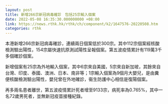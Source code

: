 ```yaml
---
layout: post
title: 新增266宗新冠病毒確診　包括25宗輸入個案
date: 2022-05-08 16:35:30.000000000 +08:00
link: https://news.rthk.hk/rthk/ch/component/k2/1647576-20220508.htm
categories: rthk
---
```


本港新增266宗新冠病毒確診，連續兩日個案低於300宗。其中112宗個案經核酸檢測驗出陽性，154宗屬快速抗原測試陽性呈報個案。第五波疫情累計有119萬3千多個確診個案。

新增個案有25宗為外地輸入個案，其中6宗來自美國，5宗來自新加坡，其餘來自台灣、印度、泰國、澳洲、日本、南非等；1宗輸入個案為9個月大嬰兒，是由糞便核酸檢測驗出陽性，嬰兒曾在外地確診，衞生防護中心相信是復陽個案。

再多兩名患者離世，第五波疫情累計死者增至9133宗，病死率為0.765%，其中一名72歲男死者，並無新冠疫苗接種紀錄。
